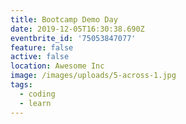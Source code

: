 ```yaml
---
title: Bootcamp Demo Day
date: 2019-12-05T16:30:38.690Z
eventbrite_id: '75053847077'
feature: false
active: false
location: Awesome Inc
image: /images/uploads/5-across-1.jpg
tags:
  - coding
  - learn
---
```


